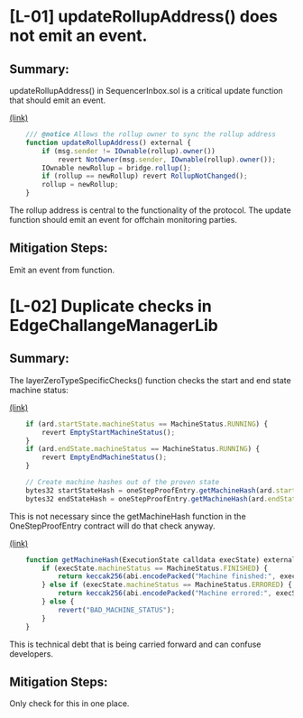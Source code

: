 # [L-01] updateRollupAddress() does not emit an event.

## Summary:
updateRollupAddress() in SequencerInbox.sol is a critical update function that should emit an event.

[(link)](https://github.com/code-423n4/2024-05-arbitrum-foundation/blob/main/src/bridge/SequencerInbox.sol#L208)
```js
    /// @notice Allows the rollup owner to sync the rollup address
    function updateRollupAddress() external {
        if (msg.sender != IOwnable(rollup).owner())
            revert NotOwner(msg.sender, IOwnable(rollup).owner());
        IOwnable newRollup = bridge.rollup();
        if (rollup == newRollup) revert RollupNotChanged();
        rollup = newRollup;
    }
```

The rollup address is central to the functionality of the protocol. The update function should emit an event for offchain monitoring parties.

## Mitigation Steps:
Emit an event from function.

# [L-02] Duplicate checks in EdgeChallangeManagerLib

## Summary:
The layerZeroTypeSpecificChecks() function checks the start and end state machine status:

[(link)](https://github.com/code-423n4/2024-05-arbitrum-foundation/blob/main/src/challengeV2/libraries/EdgeChallengeManagerLib.sol#L255)
```js
    if (ard.startState.machineStatus == MachineStatus.RUNNING) {
        revert EmptyStartMachineStatus();
    }
    if (ard.endState.machineStatus == MachineStatus.RUNNING) {
        revert EmptyEndMachineStatus();
    }

    // Create machine hashes out of the proven state
    bytes32 startStateHash = oneStepProofEntry.getMachineHash(ard.startState.toExecutionState());
    bytes32 endStateHash = oneStepProofEntry.getMachineHash(ard.endState.toExecutionState());

```

This is not necessary since the getMachineHash function in the OneStepProofEntry contract will do that check anyway.

[(link)](https://github.com/code-423n4/2024-05-arbitrum-foundation/blob/main/src/osp/OneStepProofEntry.sol#L75)
```js
    function getMachineHash(ExecutionState calldata execState) external pure override returns (bytes32) {
        if (execState.machineStatus == MachineStatus.FINISHED) {
            return keccak256(abi.encodePacked("Machine finished:", execState.globalState.hash()));
        } else if (execState.machineStatus == MachineStatus.ERRORED) {
            return keccak256(abi.encodePacked("Machine errored:", execState.globalState.hash()));
        } else {
            revert("BAD_MACHINE_STATUS");
        }
    }
```

This is technical debt that is being carried forward and can confuse developers.

## Mitigation Steps:
Only check for this in one place.
